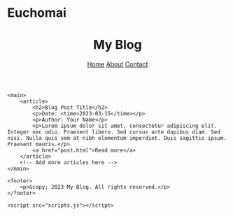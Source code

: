 # Euchomai
<!DOCTYPE html>
<html lang="en">
<head>
    <meta charset="UTF-8">
    <meta name="viewport" content="width=device-width, initial-scale=1.0">
    <title>My Blog</title>
    <link rel="stylesheet" href="styles.css">
</head>
<body>
    <header>
        <h1>My Blog</h1>
        <nav>
            <a href="index.html">Home</a>
            <a href="about.html">About</a>
            <a href="contact.html">Contact</a>
        </nav>
    </header>

    <main>
        <article>
            <h2>Blog Post Title</h2>
            <p>Date: <time>2023-03-15</time></p>
            <p>Author: Your Name</p>
            <p>Lorem ipsum dolor sit amet, consectetur adipiscing elit. Integer nec odio. Praesent libero. Sed cursus ante dapibus diam. Sed nisi. Nulla quis sem at nibh elementum imperdiet. Duis sagittis ipsum. Praesent mauris.</p>
            <a href="post.html">Read more</a>
        </article>
        <!-- Add more articles here -->
    </main>

    <footer>
        <p>&copy; 2023 My Blog. All rights reserved.</p>
    </footer>

    <script src="scripts.js"></script>
</body>
</html>
